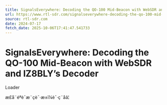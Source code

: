 ```yaml
---
title: SignalsEverywhere: Decoding the QO-100 Mid-Beacon with WebSDR and IZ8BLY’s Decoder
url: https://www.rtl-sdr.com/signalseverywhere-decoding-the-qo-100-mid-beacon-with-websdr-and-iz8blys-decoder/
source: rtl-sdr.com
date: 2024-07-17
fetch_date: 2025-10-06T17:41:47.541733
---
```


# SignalsEverywhere: Decoding the QO-100 Mid-Beacon with WebSDR and IZ8BLY’s Decoder

Loader

æ­£å¨éªè¯æ¨çè¯·æ±ï¼è¯·ç¨åâ¦